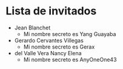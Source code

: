 # Lista de invitados
+ Jean Blanchet
    * Mi nombre secreto es Yang Guayaba
+ Gerardo Cervantes Villegas
    * Mi nombre secreto es Gerax
+ del Valle Vera Nancy Elena
    * Mi nombre secreto es AnyOneOne43
    


